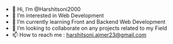 - 👋 Hi, I’m @Harshitsoni2000
- 👀 I’m interested in Web Development
- 🌱 I’m currently learning Front and Backend Web Development
- 💞️ I’m looking to collaborate on any projects related to my Field
- 📫 How to reach me : 
      harshitsoni.ajmer23@gmail.com
